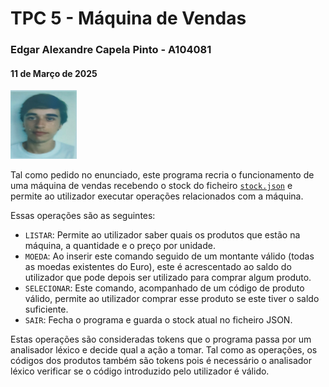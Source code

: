 # TPC 5 - Máquina de Vendas
### Edgar Alexandre Capela Pinto - A104081
#### 11 de Março de 2025
![Foto de identificação](../Photo.png "photo")

Tal como pedido no enunciado, este programa recria o funcionamento de uma máquina de vendas recebendo o stock do ficheiro [`stock.json`](/TPC5/stock.json) e permite ao utilizador executar operações relacionados com a máquina.

Essas operações são as seguintes:

- `LISTAR`: Permite ao utilizador saber quais os produtos que estão na máquina, a quantidade e o preço por unidade.
- `MOEDA`: Ao inserir este comando seguido de um montante válido (todas as moedas existentes do Euro), este é acrescentado ao saldo do utilizador que pode depois ser utilizado para comprar algum produto.
- `SELECIONAR`: Este comando, acompanhado de um código de produto válido, permite ao utilizador comprar esse produto se este tiver o saldo suficiente.
- `SAIR`: Fecha o programa e guarda o stock atual no ficheiro JSON.

Estas operações são consideradas tokens que o programa passa por um analisador léxico e decide qual a ação a tomar.
Tal como as operações, os códigos dos produtos também são tokens pois é necessário o analisador léxico verificar se o código introduzido pelo utilizador é válido.